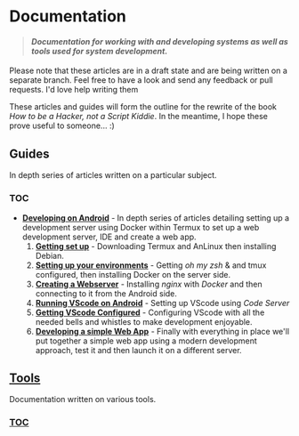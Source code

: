 # Documentation

> #### *Documentation for working with and developing systems as well as tools used for system development.*

Please note that these articles are in a draft state and are being written on a separate branch. Feel free to have a look and send any feedback or pull requests. I'd love help writing them

These articles and guides will form the outline for the rewrite of the book *How to be a Hacker, not a Script Kiddie*. In the meantime, I hope these prove useful to someone... :)

## Guides

In depth series of articles written on a particular subject.

### [TOC](guides/)

- [__Developing on Android__](guides/developing-on-andrioid/) - In depth series of articles detailing setting up a development server using Docker within Termux to set up a web development server, IDE and create a web app.
  1. [__Getting set up__](#) - Downloading Termux and AnLinux then installing Debian.
  2. [__Setting up your environments__](#) - Getting *oh my zsh* & and tmux configured, then installing Docker on the server side. 
  3. [__Creating a Webserver__](#) - Installing *nginx* with *Docker* and then connecting to it from the Android side.
  4. [__Running VScode on Android__](#) - Setting up VScode using *Code Server*
  5. [__Getting VScode Configured__](#) - Configuring VScode with all the needed bells and whistles to make development enjoyable.
  6. [__Developing a simple Web App__](#) - Finally with everything in place we'll put together a simple web app using a modern development approach, test it and then launch it on a different server.



## [Tools](tools/)

Documentation written on various tools.

### [TOC](tools/)

 

